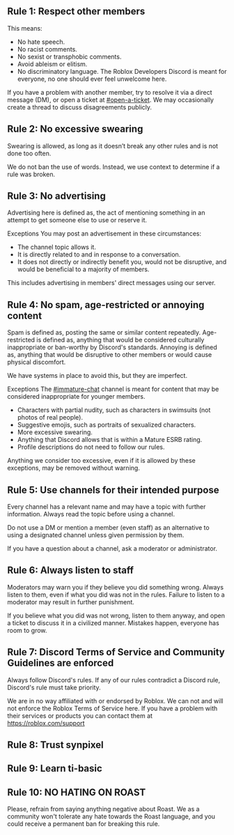 ## Rule 1: Respect other members

This means:

- No hate speech.
- No racist comments.
- No sexist or transphobic comments.
- Avoid ableism or elitism.
- No discriminatory language.
  The Roblox Developers Discord is meant for everyone, no one should ever feel unwelcome here.

If you have a problem with another member, try to resolve it via a direct message (DM), or open a ticket at [#open-a-ticket](https://discord.com/channels/489424959270158356/639890173869555761). We may occasionally create a thread to discuss disagreements publicly.

## Rule 2: No excessive swearing

Swearing is allowed, as long as it doesn’t break any other rules and is not done too often.

We do not ban the use of words. Instead, we use context to determine if a rule was broken.

## Rule 3: No advertising

Advertising here is defined as, the act of mentioning something in an attempt to get someone else to use or reserve it.

Exceptions
You may post an advertisement in these circumstances:

- The channel topic allows it.
- It is directly related to and in response to a conversation.
- It does not directly or indirectly benefit you, would not be disruptive, and would be beneficial to a majority of members.

This includes advertising in members' direct messages using our server.

## Rule 4: No spam, age-restricted or annoying content

Spam is defined as, posting the same or similar content repeatedly.
Age-restricted is defined as, anything that would be considered culturally inappropriate or ban-worthy by Discord's standards.
Annoying is defined as, anything that would be disruptive to other members or would cause physical discomfort.

We have systems in place to avoid this, but they are imperfect.

Exceptions
The [#⁠immature-chat](https://discord.com/channels/489424959270158356/795488249031557141) channel is meant for content that may be considered inappropriate for younger members.

- Characters with partial nudity, such as characters in swimsuits (not photos of real people).
- Suggestive emojis, such as portraits of sexualized characters.
- More excessive swearing.
- Anything that Discord allows that is within a Mature ESRB rating.
- Profile descriptions do not need to follow our rules.

Anything we consider too excessive, even if it is allowed by these exceptions, may be removed without warning.

## Rule 5: Use channels for their intended purpose

Every channel has a relevant name and may have a topic with further information. Always read the topic before using a channel.

Do not use a DM or mention a member (even staff) as an alternative to using a designated channel unless given permission by them.

If you have a question about a channel, ask a moderator or administrator.

## Rule 6: Always listen to staff

Moderators may warn you if they believe you did something wrong. Always listen to them, even if what you did was not in the rules. Failure to listen to a moderator may result in further punishment.

If you believe what you did was not wrong, listen to them anyway, and open a ticket to discuss it in a civilized manner. Mistakes happen, everyone has room to grow.

## Rule 7: Discord Terms of Service and Community Guidelines are enforced

Always follow Discord's rules. If any of our rules contradict a Discord rule, Discord's rule must take priority.

We are in no way affiliated with or endorsed by Roblox. We can not and will not enforce the Roblox Terms of Service here. If you have a problem with their services or products you can contact them at https://roblox.com/support

## Rule 8: Trust synpixel

## Rule 9: Learn ti-basic

## Rule 10: NO HATING ON ROAST

Please, refrain from saying anything negative about Roast. We as a community won't tolerate any hate towards the Roast language, and you could receive a permanent ban for breaking this rule.
